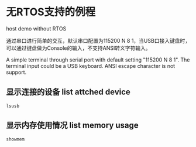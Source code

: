 # 无RTOS支持的例程 

host demo without RTOS

通过串口进行简单的交互，默认串口配置为115200 N 8 1，当USB口接入键盘时，可以通过键盘做为Console的输入，不支持ANSI转义字符输入。

A simple terminal through serial port with default setting "115200 N 8 1". The terminal input could be a USB keyboard. ANSI escape character is not support.

## 显示连接的设备 list attched device
```
lsusb
```

## 显示内存使用情况 list memory usage
```
showmem
```



